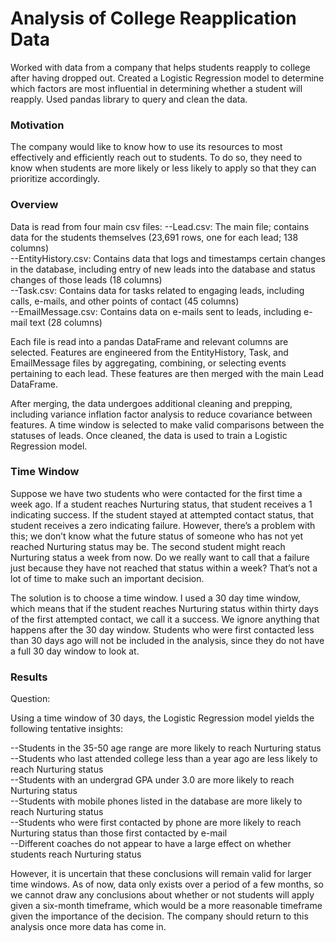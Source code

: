 # Analysis of College Reapplication Data

Worked with data from a company that helps students reapply to college after having dropped out.  Created a Logistic Regression model to determine which factors are most influential in determining whether a student will reapply.  Used pandas library to query and clean the data.

### Motivation

The company would like to know how to use its resources to most effectively and efficiently reach out to students.  To do so, they need to know when students are more likely or less likely to apply so that they can prioritize accordingly.

### Overview

Data is read from four main csv files:
--Lead.csv: The main file; contains data for the students themselves (23,691 rows, one for each lead; 138 columns)  
--EntityHistory.csv: Contains data that logs and timestamps certain changes in the database, including entry of new leads into the database and status changes of those leads (18 columns)  
--Task.csv: Contains data for tasks related to engaging leads, including calls, e-mails, and other points of contact (45 columns)  
--EmailMessage.csv: Contains data on e-mails sent to leads, including e-mail text (28 columns)  

Each file is read into a pandas DataFrame and relevant columns are selected.  Features are engineered from the EntityHistory, Task, and EmailMessage files by aggregating, combining, or selecting events pertaining to each lead.  These features are then merged with the main Lead DataFrame.

After merging, the data undergoes additional cleaning and prepping, including variance inflation factor analysis to reduce covariance between features.  A time window is selected to make valid comparisons between the statuses of leads.  Once cleaned, the data is used to train a Logistic Regression model.

### Time Window

Suppose we have two students who were contacted for the first time a week ago.  If a student reaches Nurturing status, that student receives a 1 indicating success.  If the student stayed at attempted contact status, that student receives a zero indicating failure.  However, there’s a problem with this; we don’t know what the future status of someone who has not yet reached Nurturing status may be.  The second student might reach Nurturing status a week from now.  Do we really want to call that a failure just because they have not reached that status within a week?  That’s not a lot of time to make such an important decision.

The solution is to choose a time window.  I used a 30 day time window, which means that if the student reaches Nurturing status within thirty days of the first attempted contact, we call it a success.  We ignore anything that happens after the 30 day window.  Students who were first contacted less than 30 days ago will not be included in the analysis, since they do not have a full 30 day window to look at.

### Results

Question:

Using a time window of 30 days, the Logistic Regression model yields the following tentative insights:

--Students in the 35-50 age range are more likely to reach Nurturing status  
--Students who last attended college less than a year ago are less likely to reach Nurturing status  
--Students with an undergrad GPA under 3.0 are more likely to reach Nurturing status  
--Students with mobile phones listed in the database are more likely to reach Nurturing status  
--Students who were first contacted by phone are more likely to reach Nurturing status than those first contacted by e-mail  
--Different coaches do not appear to have a large effect on whether students reach Nurturing status

However, it is uncertain that these conclusions will remain valid for larger time windows.  As of now, data only exists over a period of a few months, so we cannot draw any conclusions about whether or not students will apply given a six-month timeframe, which would be a more reasonable timeframe given the importance of the decision.  The company should return to this analysis once more data has come in.
